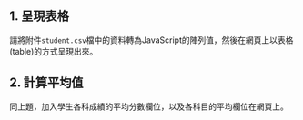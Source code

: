 ## 1. 呈現表格

請將附件`student.csv`檔中的資料轉為JavaScript的陣列值，然後在網頁上以表格(table)的方式呈現出來。

## 2. 計算平均值

同上題，加入學生各科成績的平均分數欄位，以及各科目的平均欄位在網頁上。